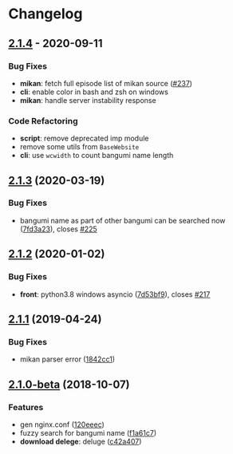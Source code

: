 # Changelog

## [2.1.4](https://github.com/BGmi/BGmi/compare/2.1.3...2.1.4) - 2020-09-11

### Bug Fixes
- **mikan**: fetch full episode list of mikan source ([#237](https://github.com/BGmi/BGmi/issues/237))
- **cli**: enable color in bash and zsh on windows
- **mikan**: handle server instability response

### Code Refactoring
- **script**: remove deprecated imp module
- remove some utils from `BaseWebsite`
- **cli**: use `wcwidth` to count bangumi name length

## [2.1.3](https://github.com/BGmi/BGmi/compare/2.1.2...2.1.3) (2020-03-19)

### Bug Fixes

* bangumi name as part of other bangumi can be searched now ([7fd3a23](https://github.com/BGmi/BGmi/commit/7fd3a2314a054bef83d8f4cb90a769988af1c98a)), closes [#225](https://github.com/BGmi/BGmi/issues/225)


## [2.1.2](https://github.com/BGmi/BGmi/compare/2.1.1...2.1.2) (2020-01-02)

### Bug Fixes

* **front**: python3.8 windows asyncio ([7d53bf9](https://github.com/BGmi/BGmi/commit/7d53bf9084030c00f566300f719e5ff1a7e0a1f1)), closes [#217](https://github.com/BGmi/BGmi/issues/217)


## [2.1.1](https://github.com/BGmi/BGmi/compare/2.1.0-beta...2.1.1) (2019-04-24)

### Bug Fixes

* mikan parser error ([1842cc1](https://github.com/BGmi/BGmi/commit/1842cc18c1a303b893be803729f7f2046822af50))


## [2.1.0-beta](https://github.com/BGmi/BGmi/compare/2.0.6...2.1.0-beta) (2018-10-07)

### Features

* gen nginx.conf ([120eeec](https://github.com/BGmi/BGmi/commit/120eeec50e7550086ceaaf3ae7342f103074818f))
* fuzzy search for bangumi name ([f1a61c7](https://github.com/BGmi/BGmi/commit/f1a61c7fa253be64e725f31b6a962e30c799f6e0))
* **download delege**: deluge ([c42a407](https://github.com/BGmi/BGmi/commit/c42a407d2c693b5c2f7741f962129dab11d8c1b3))
